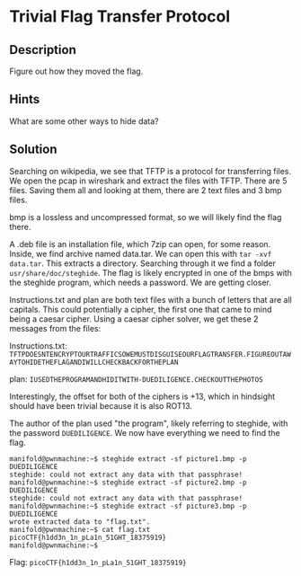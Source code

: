 # Trivial Flag Transfer Protocol

## Description
Figure out how they moved the flag.

## Hints 
What are some other ways to hide data?

## Solution

Searching on wikipedia, we see that TFTP is a protocol for transferring files. We open the pcap in wireshark and extract the files with TFTP. 
There are 5 files. Saving them all and looking at them, there are 2 text files and 3 bmp files.

bmp is a lossless and uncompressed format, so we will likely find the flag there. 

A .deb file is an installation file, which 7zip can open, for some reason. Inside, we find archive named data.tar.
We can open this with `tar -xvf data.tar`. This extracts a directory. Searching through it we find a folder `usr/share/doc/steghide`. The flag is likely encrypted in one of the bmps with the steghide program, which needs a password. We are getting closer.

Instructions.txt and plan are both text files with a bunch of letters that are all capitals. This could potentially a cipher, the first one that came to mind being a caesar cipher. Using a caesar cipher solver, we get these 2 messages from the files:

Instructions.txt: `TFTPDOESNTENCRYPTOURTRAFFICSOWEMUSTDISGUISEOURFLAGTRANSFER.FIGUREOUTAWAYTOHIDETHEFLAGANDIWILLCHECKBACKFORTHEPLAN`

plan: `IUSEDTHEPROGRAMANDHIDITWITH-DUEDILIGENCE.CHECKOUTTHEPHOTOS`

Interestingly, the offset for both of the ciphers is +13, which in hindsight should have been trivial because it is also ROT13.

The author of the plan used "the program", likely referring to steghide, with the password `DUEDILIGENCE`. We now have everything we need to find the flag.

```
manifold@pwnmachine:~$ steghide extract -sf picture1.bmp -p DUEDILIGENCE
steghide: could not extract any data with that passphrase!
manifold@pwnmachine:~$ steghide extract -sf picture2.bmp -p DUEDILIGENCE
steghide: could not extract any data with that passphrase!
manifold@pwnmachine:~$ steghide extract -sf picture3.bmp -p DUEDILIGENCE
wrote extracted data to "flag.txt".
manifold@pwnmachine:~$ cat flag.txt
picoCTF{h1dd3n_1n_pLa1n_51GHT_18375919}
manifold@pwnmachine:~$
```

Flag: `picoCTF{h1dd3n_1n_pLa1n_51GHT_18375919}`

